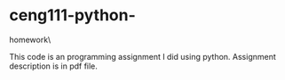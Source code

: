 # ceng111-python-
homework\\

This code is an programming assignment I did using python. Assignment description is in pdf file.

